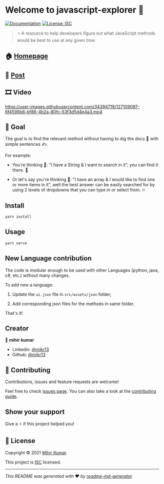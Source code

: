 # Welcome to javascript-explorer 👋

[![Documentation](https://img.shields.io/badge/documentation-yes-brightgreen.svg)](https://github.com/MiKr13/javascript-explorer)
[![License: ISC](https://img.shields.io/badge/License-ISC-yellow.svg)](https://github.com/MiKr13/javascript-explorer/LICENSE.md)

> ⭐ A resource to help developers figure out what JavaScript methods would be best to use at any given time

## 🏠 [Homepage](https://mikr13.github.io/javascript-explorer/)

## 📃 [Post](https://www.linkedin.com/posts/mikr13_javascript-developers-datastructures-activity-6825635521071517696-UmTq)

## 🎞 Video

https://user-images.githubusercontent.com/34394719/127109097-6f4596b6-bf86-4b2a-80fc-53f3d5d4e4a3.mp4

## 🎯 Goal

The goal is to find the relevant method without having to dig the docs 📃 with simple sentences ✍.

For example:

* You're thinking 🤔: "I have a String & I want to search in it", you can find it there. 🤩

* Or let's say you're thinking 💭: "I have an array & I would like to find one or more items in it", well the best answer can be easily searched for by using 2 levels of dropdowns that you can type in or select from. 🔥

## Install

```sh
yarn install
```

## Usage

```sh
yarn serve
```

## New Language contribution

The code is modular enough to be used with other Languages (python, java, c#, etc.) without many changes.

To add new a language:

1. Update the `ui.json` file in `src/assets/json` folder;

2. Add corresponding json files for the methods in same folder.

That's it!

## Creator

👤 **mihir kumar**

* Linkedin: [@mikr13](https://linkedin.com/in/mikr13)
* Github: [@mikr13](https://github.com/mikr13)

## 🤝 Contributing

Contributions, issues and feature requests are welcome!

Feel free to check [issues page](https://github.com/MiKr13/javascript-explorer/issues). You can also take a look at the [contributing guide](https://github.com/MiKr13/javascript-explorer).

## Show your support

Give a ⭐️ if this project helped you!

## 📝 License

Copyright © 2021 [Mihir Kumar](https://github.com/MiKr13).

This project is [ISC](https://github.com/MiKr13/javascript-explorer/LICENSE.md) licensed.

***
_This README was generated with ❤️ by [readme-md-generator](https://github.com/kefranabg/readme-md-generator)_
